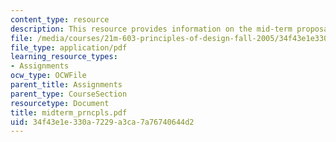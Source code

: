 ```yaml
---
content_type: resource
description: This resource provides information on the mid-term proposals requirements.
file: /media/courses/21m-603-principles-of-design-fall-2005/34f43e1e330a7229a3ca7a76740644d2_midterm_prncpls.pdf
file_type: application/pdf
learning_resource_types:
- Assignments
ocw_type: OCWFile
parent_title: Assignments
parent_type: CourseSection
resourcetype: Document
title: midterm_prncpls.pdf
uid: 34f43e1e-330a-7229-a3ca-7a76740644d2
---
```

